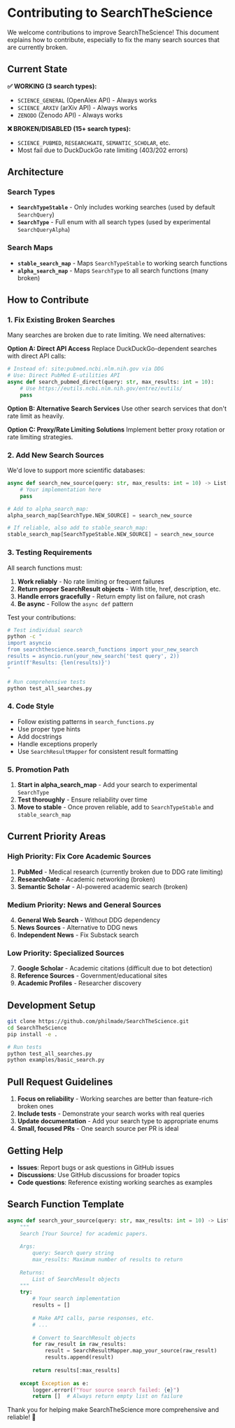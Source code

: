 # Contributing to SearchTheScience

We welcome contributions to improve SearchTheScience! This document explains how to contribute, especially to fix the many search sources that are currently broken.

## Current State

**✅ WORKING (3 search types):**
- `SCIENCE_GENERAL` (OpenAlex API) - Always works
- `SCIENCE_ARXIV` (arXiv API) - Always works  
- `ZENODO` (Zenodo API) - Always works

**❌ BROKEN/DISABLED (15+ search types):**
- `SCIENCE_PUBMED`, `RESEARCHGATE`, `SEMANTIC_SCHOLAR`, etc.
- Most fail due to DuckDuckGo rate limiting (403/202 errors)

## Architecture

### Search Types

- **`SearchTypeStable`** - Only includes working searches (used by default `SearchQuery`)
- **`SearchType`** - Full enum with all search types (used by experimental `SearchQueryAlpha`)

### Search Maps

- **`stable_search_map`** - Maps `SearchTypeStable` to working search functions
- **`alpha_search_map`** - Maps `SearchType` to all search functions (many broken)

## How to Contribute

### 1. Fix Existing Broken Searches

Many searches are broken due to rate limiting. We need alternatives:

**Option A: Direct API Access**
Replace DuckDuckGo-dependent searches with direct API calls:

```python
# Instead of: site:pubmed.ncbi.nlm.nih.gov via DDG
# Use: Direct PubMed E-utilities API
async def search_pubmed_direct(query: str, max_results: int = 10):
    # Use https://eutils.ncbi.nlm.nih.gov/entrez/eutils/
    pass
```

**Option B: Alternative Search Services**
Use other search services that don't rate limit as heavily.

**Option C: Proxy/Rate Limiting Solutions**
Implement better proxy rotation or rate limiting strategies.

### 2. Add New Search Sources

We'd love to support more scientific databases:

```python
async def search_new_source(query: str, max_results: int = 10) -> List[SearchResult]:
    # Your implementation here
    pass

# Add to alpha_search_map:
alpha_search_map[SearchType.NEW_SOURCE] = search_new_source

# If reliable, also add to stable_search_map:
stable_search_map[SearchTypeStable.NEW_SOURCE] = search_new_source
```

### 3. Testing Requirements

All search functions must:

1. **Work reliably** - No rate limiting or frequent failures
2. **Return proper SearchResult objects** - With title, href, description, etc.
3. **Handle errors gracefully** - Return empty list on failure, not crash
4. **Be async** - Follow the `async def` pattern

Test your contributions:

```bash
# Test individual search
python -c "
import asyncio
from searchthescience.search_functions import your_new_search
results = asyncio.run(your_new_search('test query', 2))
print(f'Results: {len(results)}')
"

# Run comprehensive tests
python test_all_searches.py
```

### 4. Code Style

- Follow existing patterns in `search_functions.py`
- Use proper type hints
- Add docstrings
- Handle exceptions properly
- Use `SearchResultMapper` for consistent result formatting

### 5. Promotion Path

1. **Start in alpha_search_map** - Add your search to experimental `SearchType`
2. **Test thoroughly** - Ensure reliability over time
3. **Move to stable** - Once proven reliable, add to `SearchTypeStable` and `stable_search_map`

## Current Priority Areas

### High Priority: Fix Core Academic Sources

1. **PubMed** - Medical research (currently broken due to DDG rate limiting)
2. **ResearchGate** - Academic networking (broken)
3. **Semantic Scholar** - AI-powered academic search (broken)

### Medium Priority: News and General Sources

4. **General Web Search** - Without DDG dependency
5. **News Sources** - Alternative to DDG news
6. **Independent News** - Fix Substack search

### Low Priority: Specialized Sources

7. **Google Scholar** - Academic citations (difficult due to bot detection)
8. **Reference Sources** - Government/educational sites
9. **Academic Profiles** - Researcher discovery

## Development Setup

```bash
git clone https://github.com/philmade/SearchTheScience.git
cd SearchTheScience
pip install -e .

# Run tests
python test_all_searches.py
python examples/basic_search.py
```

## Pull Request Guidelines

1. **Focus on reliability** - Working searches are better than feature-rich broken ones
2. **Include tests** - Demonstrate your search works with real queries
3. **Update documentation** - Add your search type to appropriate enums
4. **Small, focused PRs** - One search source per PR is ideal

## Getting Help

- **Issues**: Report bugs or ask questions in GitHub issues
- **Discussions**: Use GitHub discussions for broader topics
- **Code questions**: Reference existing working searches as examples

## Search Function Template

```python
async def search_your_source(query: str, max_results: int = 10) -> List[SearchResult]:
    """
    Search [Your Source] for academic papers.
    
    Args:
        query: Search query string
        max_results: Maximum number of results to return
        
    Returns:
        List of SearchResult objects
    """
    try:
        # Your search implementation
        results = []
        
        # Make API calls, parse responses, etc.
        # ...
        
        # Convert to SearchResult objects
        for raw_result in raw_results:
            result = SearchResultMapper.map_your_source(raw_result)
            results.append(result)
            
        return results[:max_results]
        
    except Exception as e:
        logger.error(f"Your source search failed: {e}")
        return []  # Always return empty list on failure
```

Thank you for helping make SearchTheScience more comprehensive and reliable! 🔬